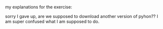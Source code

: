 my explanations for the exercise:

sorry I gave up, are we supposed to download another version of pyhon?? I am super confused what I am supposed to do.
